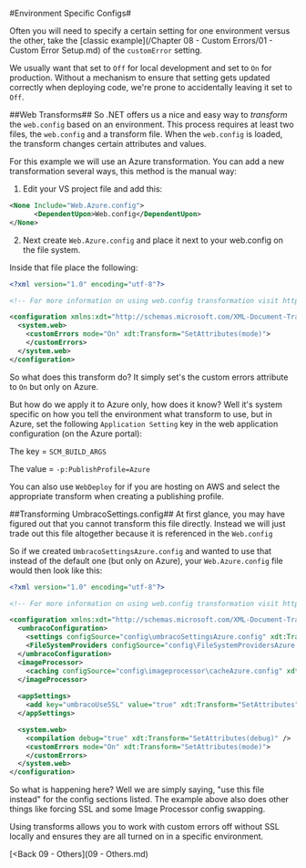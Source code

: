 #Environment Specific Configs#

Often you will need to specify a certain setting for one environment versus the other, take the [classic example](/Chapter 08 - Custom Errors/01 - Custom Error Setup.md) of the `customError` setting.

We usually want that set to `Off` for local development and set to `On` for production. Without a mechanism to ensure that setting gets updated correctly when deploying code, we're prone to accidentally leaving it set to `Off`.

##Web Transforms##
So .NET offers us a nice and easy way to *transform* the `web.config` based on an environment. This process requires at least two files, the `web.config` and a transform file. When the `web.config` is loaded, the transform changes certain attributes and values.

For this example we will use an Azure transformation. You can add a new transformation several ways, this method is the manual way:

1. Edit your VS project file and add this:

```xml
<None Include="Web.Azure.config">
      <DependentUpon>Web.config</DependentUpon>
</None>
```

2. Next create `Web.Azure.config` and place it next to  your web.config on the file system.

Inside that file place the following:

```xml
<?xml version="1.0" encoding="utf-8"?>

<!-- For more information on using web.config transformation visit http://go.microsoft.com/fwlink/?LinkId=125889 -->

<configuration xmlns:xdt="http://schemas.microsoft.com/XML-Document-Transform">
  <system.web>
    <customErrors mode="On" xdt:Transform="SetAttributes(mode)">
    </customErrors>
  </system.web>
</configuration>
```

So what does this transform do? It simply set's the custom errors attribute to `On` but only on Azure.

But how do we apply it to Azure only, how does it know? Well it's system specific on how you tell the environment what transform to use, but in Azure, set the following `Application Setting` key in the  web application configuration (on the Azure portal):

The key = `SCM_BUILD_ARGS`
 
The value = `-p:PublishProfile=Azure`

You can also use `WebDeploy` for if you are hosting on AWS and select the appropriate transform when creating a publishing profile.

##Transforming UmbracoSettings.config##
At first glance, you may have figured out that you cannot transform this file directly. Instead we will just trade out this file altogether because it is referenced in the `Web.config`

So if we created `UmbracoSettingsAzure.config` and wanted to use that instead of the default one (but only on Azure), your `Web.Azure.config` file would then look like this:

```xml
<?xml version="1.0" encoding="utf-8"?>

<!-- For more information on using web.config transformation visit http://go.microsoft.com/fwlink/?LinkId=125889 -->

<configuration xmlns:xdt="http://schemas.microsoft.com/XML-Document-Transform">
  <umbracoConfiguration>
    <settings configSource="config\umbracoSettingsAzure.config" xdt:Transform="SetAttributes(configSource)"/>
    <FileSystemProviders configSource="config\FileSystemProvidersAzure.config" xdt:Transform="SetAttributes(configSource)"/>
  </umbracoConfiguration>
  <imageProcessor>
    <caching configSource="config\imageprocessor\cacheAzure.config" xdt:Transform="SetAttributes(configSource)"/>
  </imageProcessor>
  
  <appSettings>
    <add key="umbracoUseSSL" value="true" xdt:Transform="SetAttributes" xdt:Locator="Match(key)"/>
  </appSettings>

  <system.web>
    <compilation debug="true" xdt:Transform="SetAttributes(debug)" />
    <customErrors mode="On" xdt:Transform="SetAttributes(mode)">
    </customErrors>
  </system.web>
</configuration>
```

So what is happening here? Well we are simply saying, "use this file instead" for the config sections listed. The example above also does other things like forcing SSL and some Image Processor config swapping.

Using transforms allows you to work with custom errors off without SSL locally and ensures they are all turned on in a specific environment.

[<Back 09 - Others](09 - Others.md)
